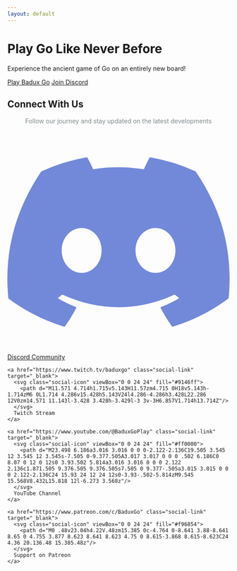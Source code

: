 ```yaml
---
layout: default
---
```


<div class="hero-section">
  <h1 class="hero-title">Play Go Like Never Before</h1>
  <p class="hero-subtitle">Experience the ancient game of Go on an entirely new board!</p>
  
  <div class="cta-buttons">
    <a href="http://baduxgo.com" class="cta-button cta-primary" target="_blank">Play Badux Go</a>
    <a href="https://discord.gg/99C5gcTcrw" class="cta-button cta-secondary" target="_blank">Join Discord</a>
  </div>
</div>

<div class="social-section">
  <h2 class="social-title">Connect With Us</h2>
  <p style="text-align: center; color: #7f8c8d;">Follow our journey and stay updated on the latest developments</p>
  
  <div class="social-links">
    <a href="https://discord.gg/99C5gcTcrw" class="social-link" target="_blank">
      <svg class="social-icon" viewBox="0 0 24 24" fill="#7289da">
        <path d="M20.317 4.37a19.791 19.791 0 0 0-4.885-1.515.074.074 0 0 0-.079.037c-.21.375-.444.864-.608 1.25a18.27 18.27 0 0 0-5.487 0 12.64 12.64 0 0 0-.617-1.25.077.077 0 0 0-.079-.037A19.736 19.736 0 0 0 3.677 4.37a.07.07 0 0 0-.032.027C.533 9.046-.32 13.58.099 18.057a.082.082 0 0 0 .031.057 19.9 19.9 0 0 0 5.993 3.03.078.078 0 0 0 .084-.028 14.09 14.09 0 0 0 1.226-1.994.076.076 0 0 0-.041-.106 13.107 13.107 0 0 1-1.872-.892.077.077 0 0 1-.008-.128 10.2 10.2 0 0 0 .372-.292.074.074 0 0 1 .077-.01c3.928 1.793 8.18 1.793 12.062 0a.074.074 0 0 1 .078.01c.12.098.246.198.373.292a.077.077 0 0 1-.006.127 12.299 12.299 0 0 1-1.873.892.077.077 0 0 0-.041.107c.36.698.772 1.362 1.225 1.993a.076.076 0 0 0 .084.028 19.839 19.839 0 0 0 6.002-3.03.077.077 0 0 0 .032-.054c.5-5.177-.838-9.674-3.549-13.66a.061.061 0 0 0-.031-.03zM8.02 15.33c-1.183 0-2.157-1.085-2.157-2.419 0-1.333.956-2.419 2.157-2.419 1.21 0 2.176 1.096 2.157 2.42 0 1.333-.956 2.418-2.157 2.418zm7.975 0c-1.183 0-2.157-1.085-2.157-2.419 0-1.333.955-2.419 2.157-2.419 1.21 0 2.176 1.096 2.157 2.42 0 1.333-.946 2.418-2.157 2.418z"/>
      </svg>
      Discord Community
    </a>
    
    <a href="https://www.twitch.tv/baduxgo" class="social-link" target="_blank">
      <svg class="social-icon" viewBox="0 0 24 24" fill="#9146ff">
        <path d="M11.571 4.714h1.715v5.143H11.57zm4.715 0H18v5.143h-1.714zM6 0L1.714 4.286v15.428h5.143V24l4.286-4.286h3.428L22.286 12V0zm14.571 11.143l-3.428 3.428h-3.429l-3 3v-3H6.857V1.714h13.714Z"/>
      </svg>
      Twitch Stream
    </a>
    
    <a href="https://www.youtube.com/@BaduxGoPlay" class="social-link" target="_blank">
      <svg class="social-icon" viewBox="0 0 24 24" fill="#ff0000">
        <path d="M23.498 6.186a3.016 3.016 0 0 0-2.122-2.136C19.505 3.545 12 3.545 12 3.545s-7.505 0-9.377.505A3.017 3.017 0 0 0 .502 6.186C0 8.07 0 12 0 12s0 3.93.502 5.814a3.016 3.016 0 0 0 2.122 2.136c1.871.505 9.376.505 9.376.505s7.505 0 9.377-.505a3.015 3.015 0 0 0 2.122-2.136C24 15.93 24 12 24 12s0-3.93-.502-5.814zM9.545 15.568V8.432L15.818 12l-6.273 3.568z"/>
      </svg>
      YouTube Channel
    </a>
    
    <a href="https://www.patreon.com/c/BaduxGo" class="social-link" target="_blank">
      <svg class="social-icon" viewBox="0 0 24 24" fill="#f96854">
        <path d="M0 .48v23.04h4.22V.48zm15.385 0c-4.764 0-8.641 3.88-8.641 8.65 0 4.755 3.877 8.623 8.641 8.623 4.75 0 8.615-3.868 8.615-8.623C24 4.36 20.136.48 15.385.48z"/>
      </svg>
      Support on Patreon
    </a>
  </div>
</div>
